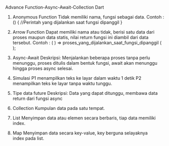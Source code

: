 Advance Function-Async-Await-Collection Dart

1. Anonymous Function
Tidak memiliki nama, fungsi sebagai data.
Contoh : () {
//Perintah yang dijalankan saat fungsi dipanggil
}

2. Arrow Function
Dapat memiliki nama atau tidak, berisi satu data dari proses maupun data statis, nilai return fungsi ini diambil dari data tersebut.
Contoh : ( ) => proses_yang_dijalankan_saat_fungsi_dipanggil ( );

3. Async-Await
Deskripsi:
Menjalankan beberapa proses tanpa perlu menunggu, proses ditulis dalam bentuk fungsi, await akan menunggu hingga proses async selesai.

4. Simulasi
P1 menampilkan teks ke layar dalam waktu 1 detik
P2 menampilkan teks ke layar tanpa waktu tunggu.

5. Tipe data future
Deskripsi: 
Data yang dapat ditunggu, membawa data return dari fungsi async

6. Collection
Kumpulan data pada satu tempat.

7. List 
Menyimpan data atau elemen secara berbaris, tiap data memiliki index.

8. Map
Menyimpan data secara key-value, key berguna selayaknya index pada list.